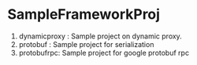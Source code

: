 # SampleFrameworkProj
1. dynamicproxy : Sample project on dynamic proxy.
2. protobuf : Sample project for serialization
3. protobufrpc: Sample project for google protobuf rpc
